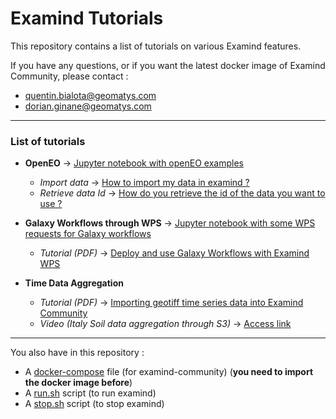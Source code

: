 # Examind Tutorials

This repository contains a list of tutorials on various Examind features.

If you have any questions, or if you want the latest docker image of Examind Community, please contact :
- quentin.bialota@geomatys.com
- dorian.ginane@geomatys.com

---

### List of tutorials 
- **OpenEO** -> [Jupyter notebook with openEO examples](./openEO/openeo_examind_example.ipynb)
  - *Import data* -> [How to import my data in examind ?](./openEO/import_data.md)
  - *Retrieve data Id* -> [How do you retrieve the id of the data you want to use ?](./openEO/retrieve_data_id.md)


- **Galaxy Workflows through WPS** -> [Jupyter notebook with some WPS requests for Galaxy workflows](./GalaxyWPS/galaxy_workflows_wps.ipynb)
  - *Tutorial (PDF)* -> [Deploy and use Galaxy Workflows with Examind WPS](./GalaxyWPS/Deploy%20and%20Use%20Galaxy%20Workflow%20With%20Exa%20WPS.pdf)


- **Time Data Aggregation**
  - *Tutorial (PDF)* -> [Importing geotiff time series data into Examind Community](./TimeDataAggregation/Importing%20geotiff%20time%20series%20data%20into%20Examind%20Community.pdf)
  - *Video (Italy Soil data aggregation through S3)* -> [Access link](https://nextcloud.geomatys.com/s/jQi6aj2iXXDFkKG)

---

You also have in this repository :
- A [docker-compose](./docker-compose.yml) file (for examind-community) (**you need to import the docker image before**)
- A [run.sh](./run.sh) script (to run examind)
- A [stop.sh](./stop.sh) script (to stop examind)